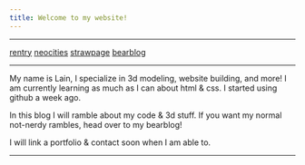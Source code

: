 ```yaml
---
title: Welcome to my website!
---
```


***
[rentry](https://rentry.co/cyberistic) [neocities](https://.neocities.org/) [strawpage](https://kokomi.straw.page/) [bearblog](https://cyberistic.bearblog.dev/)

***

My name is Lain, I specialize in 3d modeling, website building, and more! I am currently learning as much as I can about html & css. I started using github a week ago.

In this blog I will ramble about my code & 3d stuff. If you want my normal not-nerdy rambles, head over to my bearblog!

I will link a portfolio & contact soon when I am able to.

***
